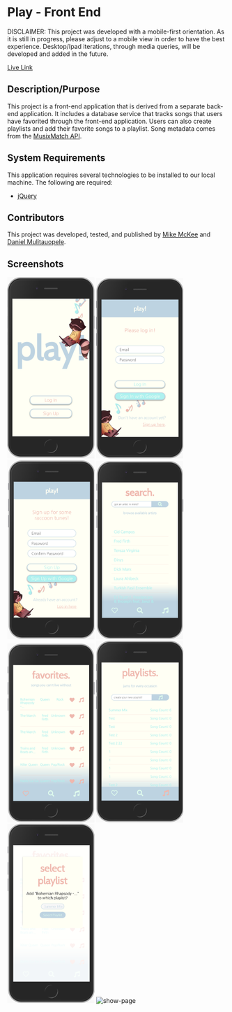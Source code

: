 # Play - Front End

DISCLAIMER: This project was developed with a mobile-first orientation. As it is
still in progress, please adjust to a mobile view in order to have the best experience.
Desktop/Ipad iterations, through media queries, will be developed and added in the future.

[Live Link](https://danielmulitauopele.github.io/play-js/)

## Description/Purpose

This project is a front-end application that is derived from a separate back-end application.
It includes a database service that tracks songs that users have favorited
through the front-end application. Users can also create playlists and add
their favorite songs to a playlist. Song metadata comes from the [MusixMatch API](https://developer.musixmatch.com/).

## System Requirements

This application requires several technologies to be installed to our local
machine. The following are required:

* [jQuery](https://jquery.com/)

## Contributors

This project was developed, tested, and published by [Mike McKee](https://github.com/mikecm1141/) and [Daniel Mulitauopele](https://github.com/DanielMulitauopele/).

## Screenshots

<img src="/landing.png" title="landing-page" width="200">
<img src="/log_in.png" title="log-in-page" width="200">
<img src="/sign_up.png" title="sign-up-page" width="200">
<img src="/search.png" title="search-page" width="200">
<img src="/favorites.png" title="favorites-page" width="200">
<img src="/playlists.png" title="playlists-page" width="200">
<img src="/modal.png" title="modal-page" width="200">
<img src="/show-page.png" title="show-page" width="200">
